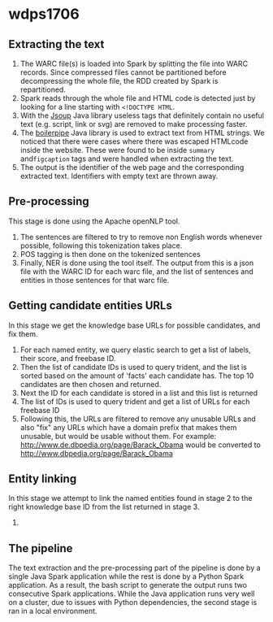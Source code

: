 # wdps1706

## Extracting the text
1) The WARC file(s) is loaded into Spark by splitting the file into WARC
records. Since compressed files cannot be partitioned before
decompressing the whole file, the RDD created by Spark is repartitioned.
2) Spark reads through the whole file and HTML code is detected just by
looking for a line starting with `<!DOCTYPE HTML`.
3) With the [Jsoup](https://github.com/jhy/jsoup) Java library useless
tags that definitely contain no useful text (e.g. script, link or svg)
are removed to make processing faster.
4) The [boilerpipe](https://github.com/robbypond/boilerpipe) Java
library is used to extract text from HTML strings. We noticed that
there were cases where there was escaped HTMLcode inside the website.
These were found to be inside `summary` and`figcaption` tags and were
handled when extracting the text.
5) The output is the identifier of the web page and the corresponding
extracted text. Identifiers with empty text are thrown away.

## Pre-processing
This stage is done using the Apache openNLP tool.

1) The sentences are filtered to try to remove non English words whenever possible, following this tokenization takes place.
2) POS tagging is then done on the tokenized sentences
3) Finally, NER is done using the tool itself. The output from this is a json file with the WARC ID for each warc file, and the list of sentences and entities in those sentences for that warc file.

## Getting candidate entities URLs
In this stage we get the knowledge base URLs for possible candidates, and fix them.

1) For each named entity, we query elastic search to get a list of labels, their score, and freebase ID.
2) Then the list of candidate IDs is used to query trident, and the list is sorted based on the amount of 'facts' each candidate has. The top 10 candidates are then chosen and returned.
3) Next the ID for each candidate is stored in a list and this list is returned
4) The list of IDs is used to query trident and get a list of URLs for each freebase ID
5) Following this, the URLs are filtered to remove any unusable URLs and also "fix" any URLs which have a domain prefix that makes them unusable, but would be usable without them. For example: http://www.de.dbpedia.org/page/Barack_Obama would be converted to http://www.dbpedia.org/page/Barack_Obama

## Entity linking
In this stage we attempt to link the named entities found in stage 2 to the right knowledge base ID from the list returned in stage 3.

1)

## The pipeline
The text extraction and the pre-processing part of the pipeline is done
by a single Java Spark application while the rest is done by a Python
Spark application. As a result, the bash script to generate the output
runs two consecutive Spark applications. While the Java application runs
very well on a cluster, due to issues with Python dependencies, the
second stage is ran in a local environment.